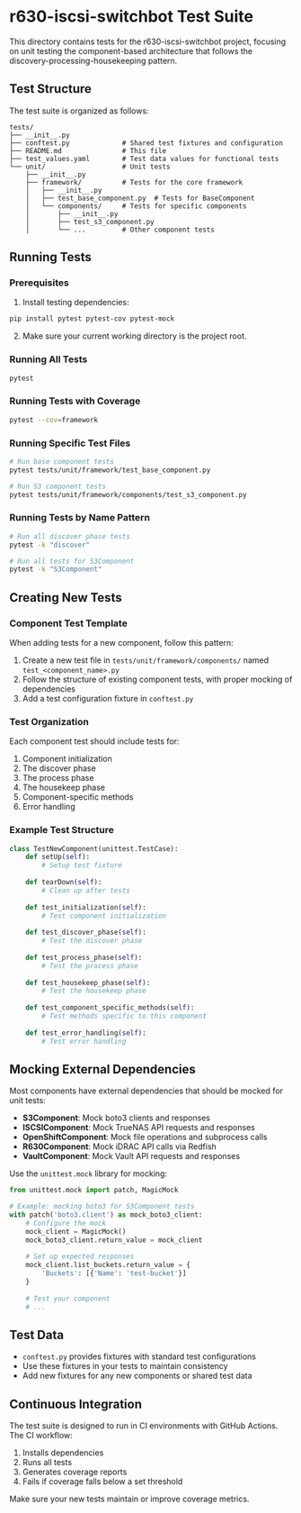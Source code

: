 # r630-iscsi-switchbot Test Suite

This directory contains tests for the r630-iscsi-switchbot project, focusing on unit testing the component-based architecture that follows the discovery-processing-housekeeping pattern.

## Test Structure

The test suite is organized as follows:

```
tests/
├── __init__.py
├── conftest.py             # Shared test fixtures and configuration
├── README.md               # This file
├── test_values.yaml        # Test data values for functional tests
└── unit/                   # Unit tests
    ├── __init__.py
    ├── framework/          # Tests for the core framework
    │   ├── __init__.py
    │   ├── test_base_component.py  # Tests for BaseComponent
    │   └── components/     # Tests for specific components
    │       ├── __init__.py
    │       ├── test_s3_component.py
    │       └── ...         # Other component tests
```

## Running Tests

### Prerequisites

1. Install testing dependencies:

```bash
pip install pytest pytest-cov pytest-mock
```

2. Make sure your current working directory is the project root.

### Running All Tests

```bash
pytest
```

### Running Tests with Coverage

```bash
pytest --cov=framework
```

### Running Specific Test Files

```bash
# Run base component tests
pytest tests/unit/framework/test_base_component.py

# Run S3 component tests
pytest tests/unit/framework/components/test_s3_component.py
```

### Running Tests by Name Pattern

```bash
# Run all discover phase tests
pytest -k "discover"

# Run all tests for S3Component
pytest -k "S3Component"
```

## Creating New Tests

### Component Test Template

When adding tests for a new component, follow this pattern:

1. Create a new test file in `tests/unit/framework/components/` named `test_<component_name>.py`
2. Follow the structure of existing component tests, with proper mocking of dependencies
3. Add a test configuration fixture in `conftest.py`

### Test Organization

Each component test should include tests for:
1. Component initialization
2. The discover phase
3. The process phase
4. The housekeep phase
5. Component-specific methods
6. Error handling

### Example Test Structure

```python
class TestNewComponent(unittest.TestCase):
    def setUp(self):
        # Setup test fixture
        
    def tearDown(self):
        # Clean up after tests
        
    def test_initialization(self):
        # Test component initialization
        
    def test_discover_phase(self):
        # Test the discover phase
        
    def test_process_phase(self):
        # Test the process phase
        
    def test_housekeep_phase(self):
        # Test the housekeep phase
        
    def test_component_specific_methods(self):
        # Test methods specific to this component
        
    def test_error_handling(self):
        # Test error handling
```

## Mocking External Dependencies

Most components have external dependencies that should be mocked for unit tests:

- **S3Component**: Mock boto3 clients and responses
- **ISCSIComponent**: Mock TrueNAS API requests and responses
- **OpenShiftComponent**: Mock file operations and subprocess calls
- **R630Component**: Mock iDRAC API calls via Redfish
- **VaultComponent**: Mock Vault API requests and responses

Use the `unittest.mock` library for mocking:

```python
from unittest.mock import patch, MagicMock

# Example: mocking boto3 for S3Component tests
with patch('boto3.client') as mock_boto3_client:
    # Configure the mock
    mock_client = MagicMock()
    mock_boto3_client.return_value = mock_client
    
    # Set up expected responses
    mock_client.list_buckets.return_value = {
        'Buckets': [{'Name': 'test-bucket'}]
    }
    
    # Test your component
    # ...
```

## Test Data

- `conftest.py` provides fixtures with standard test configurations
- Use these fixtures in your tests to maintain consistency
- Add new fixtures for any new components or shared test data

## Continuous Integration

The test suite is designed to run in CI environments with GitHub Actions. The CI workflow:

1. Installs dependencies
2. Runs all tests
3. Generates coverage reports
4. Fails if coverage falls below a set threshold

Make sure your new tests maintain or improve coverage metrics.
